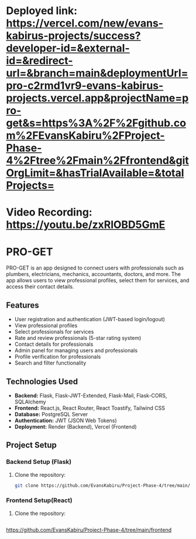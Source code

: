 # Deployed link: https://vercel.com/new/evans-kabirus-projects/success?developer-id=&external-id=&redirect-url=&branch=main&deploymentUrl=pro-c2rmd1vr9-evans-kabirus-projects.vercel.app&projectName=pro-get&s=https%3A%2F%2Fgithub.com%2FEvansKabiru%2FProject-Phase-4%2Ftree%2Fmain%2Ffrontend&gitOrgLimit=&hasTrialAvailable=&totalProjects=
# Video Recording: https://youtu.be/zxRlOBD5GmE


# PRO-GET

PRO-GET is an app designed to connect users with professionals such as plumbers, electricians, mechanics, accountants, doctors, and more. The app allows users to view professional profiles, select them for services, and access their contact details. 

## Features

- User registration and authentication (JWT-based login/logout)
- View professional profiles
- Select professionals for services
- Rate and review professionals (5-star rating system)
- Contact details for professionals
- Admin panel for managing users and professionals
- Profile verification for professionals
- Search and filter functionality

## Technologies Used

- **Backend:** Flask, Flask-JWT-Extended, Flask-Mail, Flask-CORS, SQLAlchemy
- **Frontend:** React.js, React Router, React Toastify, Tailwind CSS
- **Database:** PostgreSQL Server
- **Authentication:** JWT (JSON Web Tokens)
- **Deployment:** Render (Backend), Vercel (Frontend)

## Project Setup

### Backend Setup (Flask)

1. Clone the repository:

   ```bash
   git clone https://github.com/EvansKabiru/Project-Phase-4/tree/main/backend
### Frontend Setup(React)
1. Clone the repository:
   ```bash
https://github.com/EvansKabiru/Project-Phase-4/tree/main/frontend
